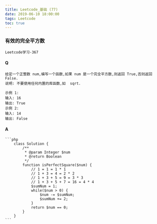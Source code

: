 ```yaml
---
title: Leetcode_基础 (77)
date: 2019-06-10 18:00:00
tags: Leetcode
toc: true
---
```


### 有效的完全平方数
    Leetcode学习-367

<!-- more -->

#### Q
    给定一个正整数 num,编写一个函数,如果 num 是一个完全平方数,则返回 True,否则返回 False.
    说明: 不要使用任何内置的库函数,如  sqrt.

    示例 1: 
    输入: 16
    输出: True
    示例 2: 
    输入: 14
    输出: False

#### A
    ```php
        class Solution {
            /**
             * @param Integer $num
             * @return Boolean
             */
            function isPerfectSquare($num) {
                // 1 = 1 = 1 * 1
                // 1 + 3 = 4 = 2 * 2 
                // 1 + 3 + 5 = 9 = 3 * 3
                // 1 + 3 + 5 + 7 = 16 = 4 * 4
                $sumNum = 1;
                while($num > 0) {
                    $num -= $sumNum;
                    $sumNum += 2;
                }
                return $num == 0;
            }
        }
    ```
